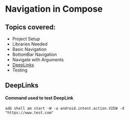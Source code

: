 # Navigation in Compose


## Topics covered:
- Project Setup
- Libraries Needed
- Basic Navigation
- BottomBar Navigation
- Navigate with Arguments
- [DeepLinks](#deeplinks)
- Testing

## DeepLinks

#### Command used to test DeepLink
```
adb shell am start -W -a android.intent.action.VIEW -d "https://www.test.com"
```


